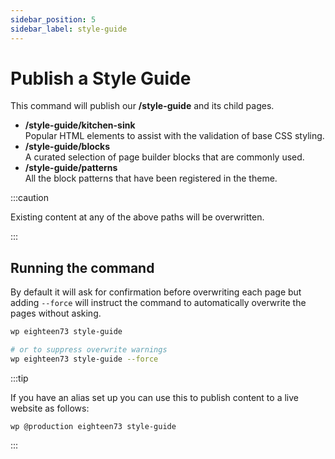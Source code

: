 ```yaml
---
sidebar_position: 5
sidebar_label: style-guide
---
```


# Publish a Style Guide

This command will publish our **/style-guide** and its child pages.

- **/style-guide/kitchen-sink**    
Popular HTML elements to assist with the validation of base CSS styling.
- **/style-guide/blocks**    
A curated selection of page builder blocks that are commonly used.
- **/style-guide/patterns**    
All the block patterns that have been registered in the theme.

:::caution

Existing content at any of the above paths will be overwritten.

:::

## Running the command

By default it will ask for confirmation before overwriting each page but adding `--force` will instruct the command to automatically overwrite the pages without asking.

```bash
wp eighteen73 style-guide

# or to suppress overwrite warnings
wp eighteen73 style-guide --force
```

:::tip

If you have an alias set up you can use this to publish content to a live website as follows:

```
wp @production eighteen73 style-guide
```

:::
